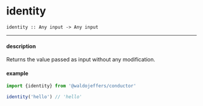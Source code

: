 # identity

`identity :: Any input -> Any input`

---

#### description
Returns the value passed as input without any modification.

#### example
```js
import {identity} from '@waldojeffers/conductor'

identity('hello') // 'hello'
```